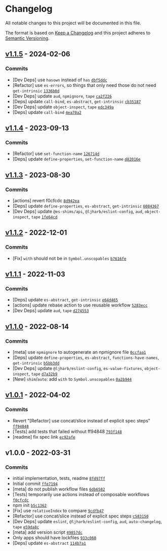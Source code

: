 # Changelog

All notable changes to this project will be documented in this file.

The format is based on [Keep a Changelog](https://keepachangelog.com/en/1.0.0/)
and this project adheres to [Semantic Versioning](https://semver.org/spec/v2.0.0.html).

## [v1.1.5](https://github.com/es-shims/Array.prototype.with/compare/v1.1.4...v1.1.5) - 2024-02-06

### Commits

- [Dev Deps] use `hasown` instead of `has` [`dbf5ddc`](https://github.com/es-shims/Array.prototype.with/commit/dbf5ddc7d023b94c5e8f3ba53b6b6fd899ab574b)
- [Refactor] use `es-errors`, so things that only need those do not need `get-intrinsic` [`1336b0d`](https://github.com/es-shims/Array.prototype.with/commit/1336b0dc7bcd8afcde779b85f57a3158aa485f64)
- [Dev Deps] update `aud`, `npmignore`, `tape` [`ca2f226`](https://github.com/es-shims/Array.prototype.with/commit/ca2f2262f022cfc81dcb9bb7056e5f687ffa6747)
- [Deps] update `call-bind`, `es-abstract`, `get-intrinsic` [`cb35187`](https://github.com/es-shims/Array.prototype.with/commit/cb3518791fe3774c35c9e7eb85804fea963f83f2)
- [Dev Deps] update `object-inspect`, `tape` [`edc349a`](https://github.com/es-shims/Array.prototype.with/commit/edc349afb5f574be8da5406e69ff8596f8ec5230)
- [Deps] update `call-bind` [`4ea70a2`](https://github.com/es-shims/Array.prototype.with/commit/4ea70a22dc63c90c0adb7705fc71fdc7f64653cd)

## [v1.1.4](https://github.com/es-shims/Array.prototype.with/compare/v1.1.3...v1.1.4) - 2023-09-13

### Commits

- [Refactor] use `set-function-name` [`126714d`](https://github.com/es-shims/Array.prototype.with/commit/126714d966739c4c2366da7984a7bdd92ec41127)
- [Deps] update `define-properties`, `set-function-name` [`d82016e`](https://github.com/es-shims/Array.prototype.with/commit/d82016eec35bbd3714b687a24c1e67adc4d40a91)

## [v1.1.3](https://github.com/es-shims/Array.prototype.with/compare/v1.1.2...v1.1.3) - 2023-08-30

### Commits

- [actions] revert f0cfcdc [`8d942ea`](https://github.com/es-shims/Array.prototype.with/commit/8d942eadf221dac01bbc4b3351656ad6b247ca7a)
- [Deps] update `define-properties`, `es-abstract`, `get-intrinsic` [`6084367`](https://github.com/es-shims/Array.prototype.with/commit/6084367aa36db7ba5f9c3dc12d1f3294409ba423)
- [Dev Deps] update `@es-shims/api`, `@ljharb/eslint-config`, `aud`, `object-inspect`, `tape` [`1fe64cd`](https://github.com/es-shims/Array.prototype.with/commit/1fe64cd24154bf536c2757eec9bd6c18b13598dd)

## [v1.1.2](https://github.com/es-shims/Array.prototype.with/compare/v1.1.1...v1.1.2) - 2022-12-01

### Commits

- [Fix] `with` should not be in `Symbol.unscopables` [`b7616fe`](https://github.com/es-shims/Array.prototype.with/commit/b7616fed57864a6ef00b28469132829ecd38ca70)

## [v1.1.1](https://github.com/es-shims/Array.prototype.with/compare/v1.1.0...v1.1.1) - 2022-11-03

### Commits

- [Deps] update `es-abstract`, `get-intrinsic` [`e64d465`](https://github.com/es-shims/Array.prototype.with/commit/e64d4653480ff38d9b20ee4e7c181ee696c8f378)
- [actions] update rebase action to use reusable workflow [`5283ecc`](https://github.com/es-shims/Array.prototype.with/commit/5283ecc39864e11e79c63ed3ae5d500c6ac30484)
- [Dev Deps] update `aud`, `tape` [`d274553`](https://github.com/es-shims/Array.prototype.with/commit/d274553e3efe87be565b019de9adece8cb6f6a95)

## [v1.1.0](https://github.com/es-shims/Array.prototype.with/compare/v1.0.1...v1.1.0) - 2022-08-14

### Commits

- [meta] use `npmignore` to autogenerate an npmignore file [`0ccfaa1`](https://github.com/es-shims/Array.prototype.with/commit/0ccfaa1c8750e65dc414294395890560ffcd7968)
- [Deps] update `define-properties`, `es-abstract`, `functions-have-names`, `get-intrinsic` [`b5bb3dd`](https://github.com/es-shims/Array.prototype.with/commit/b5bb3dd5e621e8b54718411f32507bb5fdc7f54d)
- [Dev Deps] update `@ljharb/eslint-config`, `es-value-fixtures`, `object-inspect`, `tape` [`d7a32b9`](https://github.com/es-shims/Array.prototype.with/commit/d7a32b9444c427188976192cc1d75580e24e6db6)
- [New] `shim`/`auto`: add `with` to `Symbol.unscopables` [`0a2b944`](https://github.com/es-shims/Array.prototype.with/commit/0a2b94400fc033231083c864534bb44d63ef82b2)

## [v1.0.1](https://github.com/es-shims/Array.prototype.with/compare/v1.0.0...v1.0.1) - 2022-04-02

### Commits

- Revert "[Refactor] use concat/slice instead of explicit spec steps" [`ff94848`](https://github.com/es-shims/Array.prototype.with/commit/ff9484831f4ea7eafbd8ab4683fd0575a65961b3)
- [Tests] add tests that failed without ff94848 [`793f148`](https://github.com/es-shims/Array.prototype.with/commit/793f14851ddefd99762c613bad33c539e07b2828)
- [readme] fix spec link [`ec92afe`](https://github.com/es-shims/Array.prototype.with/commit/ec92afe5188c5e89f52c24534788216696388931)

## v1.0.0 - 2022-03-31

### Commits

- initial implementation, tests, readme [`8fd97ff`](https://github.com/es-shims/Array.prototype.with/commit/8fd97ff8bf3f2f4804dc9e303fa4902164b52d26)
- Initial commit [`ffe7194`](https://github.com/es-shims/Array.prototype.with/commit/ffe7194883dd3b8764508b740fe3db9b9372eb65)
- [meta] do not publish workflow files [`6db6582`](https://github.com/es-shims/Array.prototype.with/commit/6db65820b12d34665dd205e606a4b9e33c03b784)
- [Tests] temporarily use actions instead of composable workflows [`f0cfcdc`](https://github.com/es-shims/Array.prototype.with/commit/f0cfcdc01fb68ad3fe75c856b03b6ffd5b26b493)
- npm init [`b5c1362`](https://github.com/es-shims/Array.prototype.with/commit/b5c1362d256f49518b466c7296a3bfadb4f4d47d)
- [Fix] use `relativeIndex` to compare [`9cdfb47`](https://github.com/es-shims/Array.prototype.with/commit/9cdfb474f4aef7b24ba36febf1e2c8a8c9d393ca)
- [Refactor] use concat/slice instead of explicit spec steps [`c583150`](https://github.com/es-shims/Array.prototype.with/commit/c583150734291ac0e6ba8bcd57257e5be4564031)
- [Dev Deps] update `eslint`, `@ljharb/eslint-config`, `aud`, `auto-changelog`, `tape` [`e59da8c`](https://github.com/es-shims/Array.prototype.with/commit/e59da8c2c71d4d6f1fbda5de98786ddf01252094)
- [meta] add version script [`49857dc`](https://github.com/es-shims/Array.prototype.with/commit/49857dc67c85a03faabd195855d0d7c60fdf65c9)
- Only apps should have lockfiles [`933c060`](https://github.com/es-shims/Array.prototype.with/commit/933c060d1d0822a2a6ee1b340431877513a52e33)
- [Deps] update `es-abstract` [`114b7a1`](https://github.com/es-shims/Array.prototype.with/commit/114b7a1153b9abac3a073dd4a36ffb5684cd9d64)
